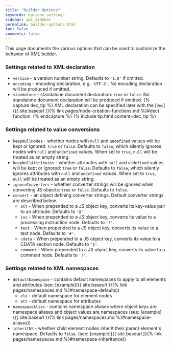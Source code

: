 ```yaml
---
title: "Builder Options"
keywords: options settings
sidebar: api_sidebar
permalink: builder-options.html
toc: false
comments: false
---
```


This page documents the various options that can be used to customize the behavior of XML builder.

### Settings related to XML declaration

* `version` - a version number string. Defaults to `'1.0'` if omitted.
* `encoding` - encoding declaration, e.g. `'UTF-8'`. No encoding declaration will be produced if omitted.
* `standalone` - standalone document declaration: `true` or `false`. No standalone document declaration will be produced if omitted.
{% capture dec_tip %}
  XML declaration can be specified later with the [`dec`]({{ site.baseurl }}{% link pages/node-creation-functions.md %}#dec) function.
{% endcapture %}
{% include tip.html content=dec_tip %}

### Settings related to value conversions

* `keepNullNodes` - whether nodes with `null` and `undefined` values will be kept or ignored: `true` or `false`. Defaults to `false`, which silently ignores nodes with `null` and `undefined` values. When set to `true`, `null` will be treated as an empty string.
* `keepNullAttributes` - whether attributes with `null` and `undefined` values will be kept or ignored: `true` or `false`. Defaults to `false`, which silently ignores attributes with `null` and `undefined` values. When set to `true`, `null` will be treated as an empty string.
* `ignoreConverters` - whether converter strings will be ignored when converting JS objects: `true` or `false`. Defaults to `false`.
* `convert` - an object defining converter strings. Default converter strings are described below.
  * `att` -  When prepended to a JS object key, converts its key-value pair to an attribute. Defaults to `'@'`.
  * `ins` - When prepended to a JS object key, converts its value to a processing instruction node. Defaults to `'?'`.
  * `text` - When prepended to a JS object key, converts its value to a text node. Defaults to `'#'`.
  * `cdata` - When prepended to a JS object key, converts its value to a CDATA section node. Defaults to `'$'`.
  * `comment` - When prepended to a JS object key, converts its value to a comment node. Defaults to `'!'`.

### Settings related to XML namespaces

* `defaultNamespace` - contains default namespaces to apply to all elements and attributes (see: [example]({{ site.baseurl }}{% link pages/namespaces.md %}#namespace-defaults))
  * `ele` - default namespace for element nodes
  * `att` - default namespace for attributes
* `namespaceAlias` - contains namespace aliases where object keys are namespace aliases and object values are namespaces (see: [example]({{ site.baseurl }}{% link pages/namespaces.md %}#namespace-aliases))
* `inheritNS` - whether child element nodes inherit their parent element's namespace. Defaults to `false`. (see: [example]({{ site.baseurl }}{% link pages/namespaces.md %}#namespace-inheritance))
